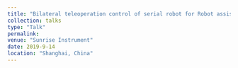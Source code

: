 ```yaml
---
title: "Bilateral teleoperation control of serial robot for Robot assisted Minimally Invasive Surgery"
collection: talks
type: "Talk"
permalink: 
venue: "Sunrise Instrument"
date: 2019-9-14
location: "Shanghai, China"
---
```

